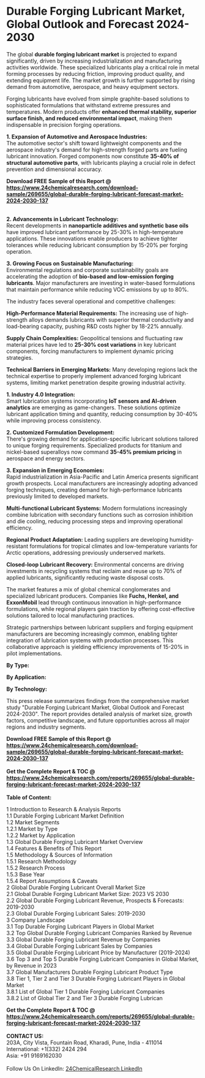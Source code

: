 <h1>Durable Forging Lubricant Market, Global Outlook and Forecast 2024-2030</h1><p>The global <strong>durable forging lubricant market</strong> is projected to expand significantly, driven by increasing industrialization and manufacturing activities worldwide. These specialized lubricants play a critical role in metal forming processes by reducing friction, improving product quality, and extending equipment life. The market growth is further supported by rising demand from automotive, aerospace, and heavy equipment sectors.</p><p>Forging lubricants have evolved from simple graphite-based solutions to sophisticated formulations that withstand extreme pressures and temperatures. Modern products offer <strong>enhanced thermal stability, superior surface finish, and reduced environmental impact</strong>, making them indispensable in precision forging operations.</p><p><strong>1. Expansion of Automotive and Aerospace Industries:</strong><br>
The automotive sector's shift toward lightweight components and the aerospace industry's demand for high-strength forged parts are fueling lubricant innovation. Forged components now constitute <strong>35-40% of structural automotive parts</strong>, with lubricants playing a crucial role in defect prevention and dimensional accuracy.</p><div><b>Download FREE Sample of this Report @ 
            <a href="https://www.24chemicalresearch.com/download-sample/269655/global-durable-forging-lubricant-forecast-market-2024-2030-137">
            https://www.24chemicalresearch.com/download-sample/269655/global-durable-forging-lubricant-forecast-market-2024-2030-137</a></b></div><br><p><strong>2. Advancements in Lubricant Technology:</strong><br>
Recent developments in <strong>nanoparticle additives and synthetic base oils</strong> have improved lubricant performance by 25-30% in high-temperature applications. These innovations enable producers to achieve tighter tolerances while reducing lubricant consumption by 15-20% per forging operation.</p><p><strong>3. Growing Focus on Sustainable Manufacturing:</strong><br>
Environmental regulations and corporate sustainability goals are accelerating the adoption of <strong>bio-based and low-emission forging lubricants</strong>. Major manufacturers are investing in water-based formulations that maintain performance while reducing VOC emissions by up to 80%.</p><p>The industry faces several operational and competitive challenges:</p><p><strong>High-Performance Material Requirements:</strong> The increasing use of high-strength alloys demands lubricants with superior thermal conductivity and load-bearing capacity, pushing R&amp;D costs higher by 18-22% annually.</p><p><strong>Supply Chain Complexities:</strong> Geopolitical tensions and fluctuating raw material prices have led to <strong>25-30% cost variations</strong> in key lubricant components, forcing manufacturers to implement dynamic pricing strategies.</p><p><strong>Technical Barriers in Emerging Markets:</strong> Many developing regions lack the technical expertise to properly implement advanced forging lubricant systems, limiting market penetration despite growing industrial activity.</p><p><strong>1. Industry 4.0 Integration:</strong><br>
Smart lubrication systems incorporating <strong>IoT sensors and AI-driven analytics</strong> are emerging as game-changers. These solutions optimize lubricant application timing and quantity, reducing consumption by 30-40% while improving process consistency.</p><p><strong>2. Customized Formulation Development:</strong><br>
There's growing demand for application-specific lubricant solutions tailored to unique forging requirements. Specialized products for titanium and nickel-based superalloys now command <strong>35-45% premium pricing</strong> in aerospace and energy sectors.</p><p><strong>3. Expansion in Emerging Economies:</strong><br>
Rapid industrialization in Asia-Pacific and Latin America presents significant growth prospects. Local manufacturers are increasingly adopting advanced forging techniques, creating demand for high-performance lubricants previously limited to developed markets.</p><p><strong>Multi-functional Lubricant Systems:</strong> Modern formulations increasingly combine lubrication with secondary functions such as corrosion inhibition and die cooling, reducing processing steps and improving operational efficiency.</p><p><strong>Regional Product Adaptation:</strong> Leading suppliers are developing humidity-resistant formulations for tropical climates and low-temperature variants for Arctic operations, addressing previously underserved markets.</p><p><strong>Closed-loop Lubricant Recovery:</strong> Environmental concerns are driving investments in recycling systems that reclaim and reuse up to 70% of applied lubricants, significantly reducing waste disposal costs.</p><p>The market features a mix of global chemical conglomerates and specialized lubricant producers. Companies like <strong>Fuchs, Henkel, and ExxonMobil</strong> lead through continuous innovation in high-performance formulations, while regional players gain traction by offering cost-effective solutions tailored to local manufacturing practices.</p><p>Strategic partnerships between lubricant suppliers and forging equipment manufacturers are becoming increasingly common, enabling tighter integration of lubrication systems with production processes. This collaborative approach is yielding efficiency improvements of 15-20% in pilot implementations.</p><p><strong>By Type:</strong></p><p><strong>By Application:</strong></p><p><strong>By Technology:</strong></p><p>This press release summarizes findings from the comprehensive market study "Durable Forging Lubricant Market, Global Outlook and Forecast 2024-2030". The report provides detailed analysis of market size, growth factors, competitive landscape, and future opportunities across all major regions and industry segments.</p><div><b>Download FREE Sample of this Report @ 
            <a href="https://www.24chemicalresearch.com/download-sample/269655/global-durable-forging-lubricant-forecast-market-2024-2030-137">
            https://www.24chemicalresearch.com/download-sample/269655/global-durable-forging-lubricant-forecast-market-2024-2030-137</a></b></div><br><div><b>Get the Complete Report & TOC @ 
            <a href="https://www.24chemicalresearch.com/reports/269655/global-durable-forging-lubricant-forecast-market-2024-2030-137">
            https://www.24chemicalresearch.com/reports/269655/global-durable-forging-lubricant-forecast-market-2024-2030-137</a></b></div><br>
            <b>Table of Content:</b><p>1 Introduction to Research & Analysis Reports<br />
    1.1 Durable Forging Lubricant Market Definition<br />
    1.2 Market Segments<br />
        1.2.1 Market by Type<br />
        1.2.2 Market by Application<br />
    1.3 Global Durable Forging Lubricant Market Overview<br />
    1.4 Features & Benefits of This Report<br />
    1.5 Methodology & Sources of Information<br />
        1.5.1 Research Methodology<br />
        1.5.2 Research Process<br />
        1.5.3 Base Year<br />
        1.5.4 Report Assumptions & Caveats<br />
2 Global Durable Forging Lubricant Overall Market Size<br />
    2.1 Global Durable Forging Lubricant Market Size: 2023 VS 2030<br />
    2.2 Global Durable Forging Lubricant Revenue, Prospects & Forecasts: 2019-2030<br />
    2.3 Global Durable Forging Lubricant Sales: 2019-2030<br />
3 Company Landscape<br />
    3.1 Top Durable Forging Lubricant Players in Global Market<br />
    3.2 Top Global Durable Forging Lubricant Companies Ranked by Revenue<br />
    3.3 Global Durable Forging Lubricant Revenue by Companies<br />
    3.4 Global Durable Forging Lubricant Sales by Companies<br />
    3.5 Global Durable Forging Lubricant Price by Manufacturer (2019-2024)<br />
    3.6 Top 3 and Top 5 Durable Forging Lubricant Companies in Global Market, by Revenue in 2023<br />
    3.7 Global Manufacturers Durable Forging Lubricant Product Type<br />
    3.8 Tier 1, Tier 2 and Tier 3 Durable Forging Lubricant Players in Global Market<br />
        3.8.1 List of Global Tier 1 Durable Forging Lubricant Companies<br />
        3.8.2 List of Global Tier 2 and Tier 3 Durable Forging Lubrican</p><div><b>Get the Complete Report & TOC @ 
            <a href="https://www.24chemicalresearch.com/reports/269655/global-durable-forging-lubricant-forecast-market-2024-2030-137">
            https://www.24chemicalresearch.com/reports/269655/global-durable-forging-lubricant-forecast-market-2024-2030-137</a></b></div><br><b>CONTACT US:</b><br>
            203A, City Vista, Fountain Road, Kharadi, Pune, India - 411014<br>
            International: +1(332) 2424 294<br>
            Asia: +91 9169162030 <br><br>
            Follow Us On LinkedIn: <a href="https://www.linkedin.com/company/24chemicalresearch/">24ChemicalResearch LinkedIn</a>